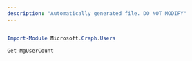 ```yaml
---
description: "Automatically generated file. DO NOT MODIFY"
---
```


```powershell

Import-Module Microsoft.Graph.Users

Get-MgUserCount

```